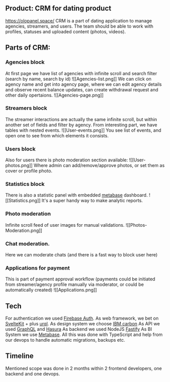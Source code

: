 ## Product: CRM for dating product
https://olopanel.space/
CRM is a part of dating application to manage agencies, streamers, and users. The team should be able to work with profiles, statuses and uploaded content (photos, videos).

## Parts of CRM:
### Agencies block
At first page we have list of agencies with infinite scroll and search filter (search by name, search by id)
![[Agencies-list.png]]
We can click on agency name and get into agency page, where we can edit agency details and observe recent balance updates, can create withdrawal request and other daily opertaions.
![[Agencies-page.png]]
### Streamers block
The streamer interactions are actually the same infinite scroll, but within another set of fields and filter by agency.
From interesting part, we have tables with nested events.
![[User-events.png]]
You see list of events, and open one to see from which elements it consists.
### Users block
Also for users there is photo moderation section available:
![[User-photos.png]]
Where admin can add/remove/approve photos, or set them as cover or profile photo.
### Statistics block
There is also a statistic panel with embedded [metabase](https://www.metabase.com/) dashboard.
![[Statistics.png]]
It's a super handy way to make analytic reports.

### Photo moderation
Infinite scroll feed of user images for manual validations.
![[Photos-Moderation.png]]
### Chat moderation.
Here we can moderate chats (and there is a fast way to block user here)

### Applications for payment
This is part of payment approval workflow (payments could be initiated from streamer/agency profile manually via moderator, or could be automatically created)
![[Applications.png]]


## Tech
For authentication we used [Firebase Auth](https://firebase.google.com/docs/auth).
As web framework, we bet on [SvelteKit](https://kit.svelte.dev/) + plus [urql](https://formidable.com/open-source/urql/).
As design system we choose [IBM carbon](https://carbon-components-svelte.onrender.com/)
As API we used [GraphQL](https://graphql.org/) and [Hasura](https://hasura.io/)
As backend we used NodeJS [Fastify](https://fastify.dev/)
As BI System we use [Metabase](https://www.metabase.com/).
All this was done with TypeScript and help from our devops to handle automatic migrations, backups etc.

## Timeline
Mentioned scope was done in 2 months within 2 frontend developers, one backend and one devops.